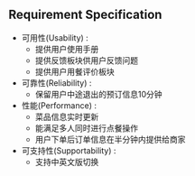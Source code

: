 ## Requirement Specification

*  可用性(Usability) :
	*  提供用户使用手册
	*  提供反馈板块供用户反馈问题
	*  提供用户用餐评价板块
*  可靠性(Reliability) :
	*  保留用户中途退出的预订信息10分钟
*  性能(Performance) :
	*  菜品信息实时更新
	*  能满足多人同时进行点餐操作
	*  用户下单后订单信息在半分钟内提供给商家
*  可支持性(Supportability) :
	*  支持中英文版切换